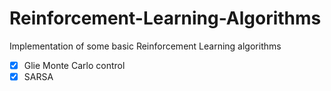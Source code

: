 # Reinforcement-Learning-Algorithms
Implementation of some basic Reinforcement Learning algorithms

- [x] Glie Monte Carlo control  
- [x] SARSA

